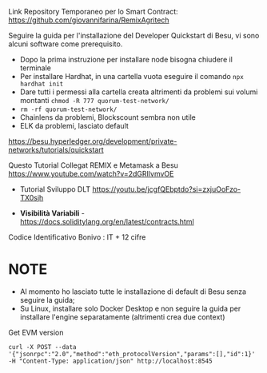 Link Repository Temporaneo per lo Smart Contract:
https://github.com/giovannifarina/RemixAgritech

Seguire la guida per l'installazione del Developer Quickstart di Besu, vi sono alcuni software come prerequisito.
- Dopo la prima instruzione per installare node bisogna chiudere il terminale
- Per installare Hardhat, in una cartella vuota eseguire il comando ```npx hardhat init```
- Dare tutti i permessi alla cartella creata altrimenti da problemi sui volumi montanti ```chmod -R 777 quorum-test-network/```
- ```rm -rf quorum-test-network/```
- Chainlens da problemi, Blockscount sembra non utile
- ELK da problemi, lasciato default

https://besu.hyperledger.org/development/private-networks/tutorials/quickstart


Questo Tutorial Collegat REMIX e Metamask a Besu https://www.youtube.com/watch?v=2dGRIlvmvOE

- Tutorial Sviluppo DLT https://youtu.be/jcgfQEbptdo?si=zxjuOoFzo-TX0sjh

- **Visibilità Variabili** - https://docs.soliditylang.org/en/latest/contracts.html

Codice Identificativo Bonivo : IT + 12 cifre

# NOTE
- Al momento ho lasciato tutte le installazione di default di Besu senza seguire la guida;
- Su Linux, installare solo Docker Desktop e non seguire la guida per installare l'engine separatamente (altrimenti crea due context)


Get EVM version

```curl -X POST --data '{"jsonrpc":"2.0","method":"eth_protocolVersion","params":[],"id":1}' -H "Content-Type: application/json" http://localhost:8545```
